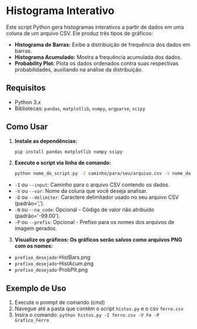 # Histograma Interativo


Este script Python gera histogramas interativos a partir de dados em uma coluna de um arquivo CSV. Ele produz três tipos de gráficos:

* **Histograma de Barras:** Exibe a distribuição de frequência dos dados em barras.
* **Histograma Acumulado:** Mostra a frequência acumulada dos dados.
* **Probability Plot:** Plota os dados ordenados contra suas respectivas probabilidades, auxiliando na análise da distribuição.


## Requisitos


* Python 3.x
* Bibliotecas: `pandas`, `matplotlib`, `numpy`, `argparse`, `scipy`


## Como Usar


1. **Instale as dependências:**

   ```bash
   pip install pandas matplotlib numpy scipy

2. **Execute o script via linha de comando:**

    ```bash
    python nome_do_script.py -I caminho/para/seu/arquivo.csv -V nome_da_coluna -D delimitador_do_csv -N codigo_na_value -P prefixo_desejado
* `-I` ou `--input`: Caminho para o arquivo CSV contendo os dados.
* `-V` ou `--var`: Nome da coluna que você deseja analisar.
* `-D` ou `--delimiter`: Caractere delimitador usado no seu arquivo CSV (padrão=',').
* `-N` ou `--na_code`: Opcional - Código de valor não atribuído (padrão='-99.00').
* `-P` ou `--prefix`: Opcional - Prefixo para os nomes dos arquivos de imagem gerados.

3. **Visualize os gráficos: Os gráficos serão salvos como arquivos PNG com os nomes:**

* `prefixo_desejado`-HistBars.png
* `prefixo_desejado`-HistAcum.png
* `prefixo_desejado`-ProbPlt.png


## Exemplo de Uso


1. Execute o prompt de comando (cmd)
2. Navegue até a pasta que contém o script `histos.py` e o csv `ferro.csv`
3. Insira o comando: <code>python histos.py -I ferro.csv -V Fe -P Grafico_Ferro</code>
